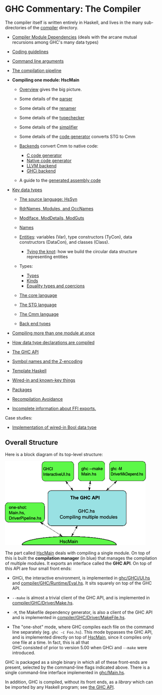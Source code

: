 # GHC Commentary: The Compiler


The compiler itself is written entirely in Haskell, and lives in the many sub-directories of the [compiler](https://gitlab.haskell.org/ghc/ghc/blob/master/compiler) directory.  

- [Compiler Module Dependencies](commentary/module-structure) (deals with the arcane mutual recursions among GHC's many data types)
- [Coding guidelines](commentary/coding-style)

- [Command line arguments](commentary/compiler/command-line-args) 
- [The compilation pipeline](commentary/pipeline)

- **Compiling one module: HscMain**

  - [Overview](commentary/compiler/hsc-main) gives the big picture. 
  - Some details of the [parser](commentary/compiler/parser)
  - Some details of the [renamer](commentary/compiler/renamer)
  - Some details of the [typechecker](commentary/compiler/type-checker)
  - Some details of the [simplifier](commentary/compiler/core-to-core-pipeline)
  - Some details of the [code generator](commentary/compiler/code-gen) converts STG to Cmm
  - [Backends](commentary/compiler/backends) convert Cmm to native code:

    - [C code generator](commentary/compiler/backends/ppr-c)
    - [Native code generator](commentary/compiler/backends/ncg)
    - [LLVM backend](commentary/compiler/backends/llvm)
    - [GHCi backend](commentary/compiler/backends/GHCi)
  - A guide to the [generated assembly code](commentary/compiler/generated-code)

- [Key data types](commentary/compiler/key-data-types)

  - [The source language: HsSyn](commentary/compiler/hs-syn-type) 
  - [RdrNames, Modules, and OccNames](commentary/compiler/rdr-name-type)
  - [ModIface, ModDetails, ModGuts](commentary/compiler/module-types)
  - [Names](commentary/compiler/name-type)
  - [Entities](commentary/compiler/entity-types): variables (Var), type constructors (TyCon), data constructors (DataCon), and classes (Class).

    - [Tying the knot](commentary/compiler/tying-the-knot): how we build the circular data structure representing entities
  - Types: 

    - [Types](commentary/compiler/type-type)
    - [Kinds](commentary/compiler/kinds)
    - [Equality types and coercions](commentary/compiler/fc)
  - [The core language](commentary/compiler/core-syn-type)
  - [The STG language](commentary/compiler/stg-syn-type)
  - [The Cmm language](commentary/compiler/cmm-type)
  - [Back end types](commentary/compiler/back-end-types)


 


- [Compiling more than one module at once](commentary/compiler/driver)
- [How data type declarations are compiled](commentary/compiler/data-types)
- [The GHC API](commentary/compiler/api)
- [Symbol names and the Z-encoding](commentary/compiler/symbol-names)
- [Template Haskell](template-haskell/conversions)
- [Wired-in and known-key things](commentary/compiler/wired-in)
- [Packages](commentary/compiler/packages)
- [Recompilation Avoidance](commentary/compiler/recompilation-avoidance)
- [Incomplete information about FFI exports.](commentary/compiler/ffi-exports)


Case studies:

- [Implementation of wired-in Bool data type](commentary/compiler/case-studies/bool)

## Overall Structure


Here is a block diagram of its top-level structure:

![](compiler/ghc-top.png)



The part called [HscMain](commentary/compiler/hsc-main) deals with compiling a single module.  On top of this is built the **compilation manager** (in blue) that manages the compilation of multiple modules.  It exports an interface called the **GHC API**.  On top of this API are four small front ends:


- GHCi, the interactive environment, is implemented in [ghc/GHCi/UI.hs](https://gitlab.haskell.org/ghc/ghc/blob/master/ghc/GHCi/UI.hs) and [compiler/GHC/Runtime/Eval.hs](https://gitlab.haskell.org/ghc/ghc/blob/master/compiler/GHC/Runtime/Eval.hs). It sits squarely on top of the GHC API.


 


- `--make` is almost a trivial client of the GHC API, and is implemented in [compiler/GHC/Driver/Make.hs](https://gitlab.haskell.org/ghc/ghc/blob/master/compiler/GHC/Driver/Make.hs). 

- `-M`, the Makefile dependency generator, is also a client of the GHC API and is implemented in [compiler/GHC/Driver/MakeFile.hs](https://gitlab.haskell.org/ghc/ghc/blob/master/compiler/GHC/Driver/MakeFile.hs). 

- The "one-shot" mode, where GHC compiles each file on the command line separately (eg. `ghc -c Foo.hs`). This mode bypasses the GHC API, and is implemented
  directly on top of [HscMain](commentary/compiler/hsc-main), since it compiles only one file at a time. In fact, this is all that   
  GHC consisted of prior to version 5.00 when GHCi and `--make` were introduced.


GHC is packaged as a single binary in which all of these front-ends are present, selected by the command-line flags indicated above.  There is a single command-line interface implemented in [ghc/Main.hs](https://gitlab.haskell.org/ghc/ghc/blob/master/ghc/Main.hs).


In addition, GHC is compiled, without its front ends, as a *library* which can be imported by any Haskell program; see [the GHC API](commentary/compiler/api).
